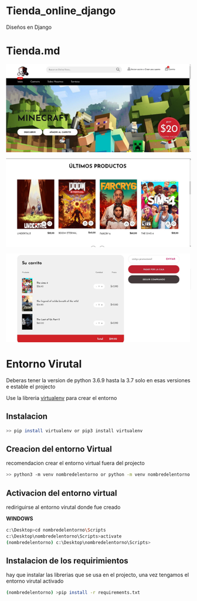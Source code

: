 # Tienda_online_django
Diseños en Django
# Tienda.md

![](https://github.com/AnthonyTriguero/Tienda_online_django/raw/master/static/images/tienda155.jpg)

![](https://github.com/AnthonyTriguero/Tienda_online_django/raw/master/static/images/tienda1554.jpg)

![](https://github.com/AnthonyTriguero/Tienda_online_django/raw/master/static/images/tienda1556.jpg)




# Entorno Virutal

Deberas tener la version de python 3.6.9 hasta la 3.7 solo en esas versiones e estable el projecto

Use la libreria  [virtualenv](https://pypi.org/project/virtualenv/) para crear el entorno
## Instalacion
```bash
>> pip install virtualenv or pip3 install virtualenv
```
## Creacion del entorno Virtual

recomendacion crear el entorno virtual fuera del projecto

```bash
>> python3 -m venv nombredelentorno or python -m venv nombredelentorno
```


## Activacion del entorno virtual

rediriguirse al entorno virutal donde fue creado

**WINDOWS**
```bash
c:\Desktop>cd nombredelentorno\Scripts
c:\Desktop\nombredelentorno\Scripts>activate
(nombredelentorno) c:\Desktop\nombredelentorno\Scripts> 
```
## Instalacion de los requirimientos

hay que instalar las librerias que se usa en el projecto, una vez tengamos el entorno virutal activado

```bash
(nombredelentorno) >pip install -r requirements.txt
```

